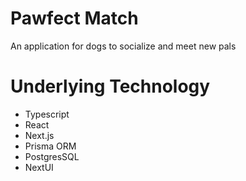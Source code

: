 # Pawfect Match

An application for dogs to socialize and meet new pals

# Underlying Technology

- Typescript
- React
- Next.js
- Prisma ORM
- PostgresSQL
- NextUI
